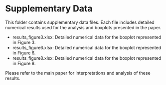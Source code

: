 # Supplementary Data

This folder contains supplementary data files. Each file includes detailed numerical results used for the analysis and boxplots presented in the paper.

- results_figure3.xlsx: Detailed numerical data for the boxplot represented in Figure 3.
- results_figure6.xlsx: Detailed numerical data for the boxplot represented in Figure 6.
- results_figure8.xlsx: Detailed numerical data for the boxplot represented in Figure 8.

Please refer to the main paper for interpretations and analysis of these results.
